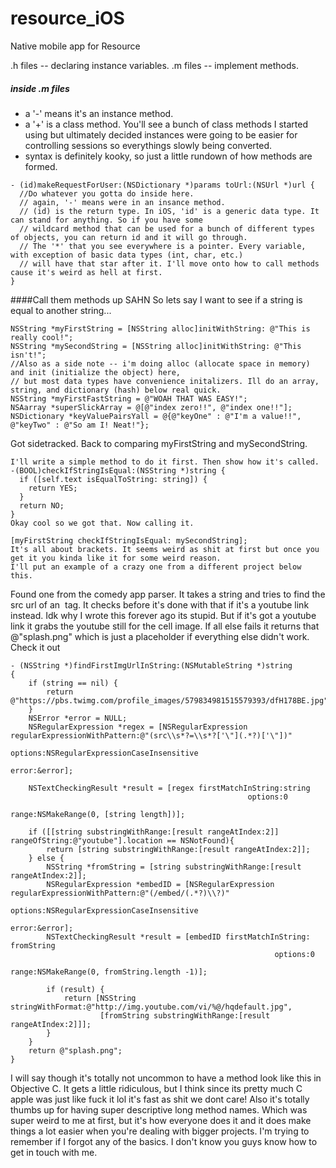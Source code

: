 # resource_iOS
Native mobile app for Resource

.h files -- declaring instance variables.
.m files -- implement methods.
##### inside .m files
* a '-' means it's an instance method.
* a '+' is a class method. You'll see a bunch of class methods I started using but ultimately decided instances were
going to be easier for controlling sessions so everythings slowly being converted.
* syntax is definitely kooky, so just a little rundown of how methods are formed. 
```
- (id)makeRequestForUser:(NSDictionary *)params toUrl:(NSUrl *)url {
  //Do whatever you gotta do inside here.
  // again, '-' means were in an insance method.
  // (id) is the return type. In iOS, 'id' is a generic data type. It can stand for anything. So if you have some
  // wildcard method that can be used for a bunch of different types of objects, you can return id and it will go through.
  // The '*' that you see everywhere is a pointer. Every variable, with exception of basic data types (int, char, etc.)
  // will have that star after it. I'll move onto how to call methods cause it's weird as hell at first.
}
```

####Call them methods up SAHN
So lets say I want to see if a string is equal to another string...
```
NSString *myFirstString = [NSString alloc]initWithString: @"This is really cool!";
NSString *mySecondString = [NSString alloc]initWithString: @"This isn't!";
//Also as a side note -- i'm doing alloc (allocate space in memory) and init (initialize the object) here,
// but most data types have convenience initalizers. Ill do an array, string, and dictionary (hash) below real quick.
NSString *myFirstFastString = @"WOAH THAT WAS EASY!";
NSAarray *superSlickArray = @[@"index zero!!", @"index one!!"];
NSDictionary *keyValuePairsYall = @{@"keyOne" : @"I'm a value!!", @"keyTwo" : @"So am I! Neat!"};
```
Got sidetracked. Back to comparing myFirstString and mySecondString.
```
I'll write a simple method to do it first. Then show how it's called.
-(BOOL)checkIfStringIsEqual:(NSString *)string {
  if ([self.text isEqualToString: string]) {
    return YES;
  }
  return NO;
}
Okay cool so we got that. Now calling it.

[myFirstString checkIfStringIsEqual: mySecondString];
It's all about brackets. It seems weird as shit at first but once you get it you kinda like it for some weird reason.
I'll put an example of a crazy one from a different project below this.
```
Found one from the comedy app parser. It takes a string and tries to find the src url of an <img> tag.
It checks before it's done with that if it's a youtube link instead. Idk why I wrote this forever ago its stupid.
But if it's got a youtube link it grabs the youtube still for the cell image. If all else fails it returns that @"splash.png"
which is just a placeholder if everything else didn't work. Check it out

```
- (NSString *)findFirstImgUrlInString:(NSMutableString *)string
{
    if (string == nil) {
        return @"https://pbs.twimg.com/profile_images/579834981515579393/dfH178BE.jpg";
    }
    NSError *error = NULL;
    NSRegularExpression *regex = [NSRegularExpression regularExpressionWithPattern:@"(src\\s*?=\\s*?['\"](.*?)['\"])"
                                                                           options:NSRegularExpressionCaseInsensitive
                                                                             error:&error];
    
    NSTextCheckingResult *result = [regex firstMatchInString:string
                                                     options:0
                                                       range:NSMakeRange(0, [string length])];
    
    if ([[string substringWithRange:[result rangeAtIndex:2]] rangeOfString:@"youtube"].location == NSNotFound){
        return [string substringWithRange:[result rangeAtIndex:2]];
    } else {
        NSString *fromString = [string substringWithRange:[result rangeAtIndex:2]];
        NSRegularExpression *embedID = [NSRegularExpression regularExpressionWithPattern:@"(/embed/(.*?)\\?)"
                                                                                 options:NSRegularExpressionCaseInsensitive
                                                                                   error:&error];
        NSTextCheckingResult *result = [embedID firstMatchInString: fromString
                                                           options:0
                                                             range:NSMakeRange(0, fromString.length -1)];
        
        if (result) {
            return [NSString stringWithFormat:@"http://img.youtube.com/vi/%@/hqdefault.jpg",
                    [fromString substringWithRange:[result rangeAtIndex:2]]];
        }
    }
    return @"splash.png";
}
```
I will say though it's totally not uncommon to have a method look like this in Objective C. It gets a little ridiculous,
but I think since its pretty much C apple was just like fuck it lol it's fast as shit we dont care!
Also it's totally thumbs up for having super descriptive long method names. Which was super weird to me at first, but it's how
everyone does it and it does make things a lot easier when you're dealing with bigger projects.
I'm trying to remember if I forgot any of the basics. I don't know you guys know how to get in touch with me.








